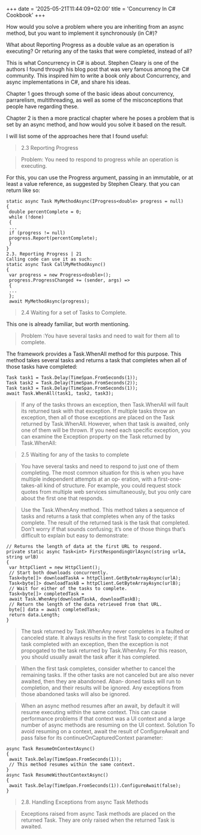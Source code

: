 +++
date = '2025-05-21T11:44:09+02:00'
title = 'Concurrency In C# Cookbook'
+++


How would you solve a problem where you are inheriting from an async method, but you want to implement it synchronously (in C#)?

What about Reporting Progress as a double value as an operation is executing? Or returing any of the tasks that were completed, instead of all?


This is what Concurrency in C# is about. Stephen Cleary is one of the authors I found through his blog post that was very famous among the C# community. This inspired him to write a book only about Concurrency, and async implementations in C#, and share his ideas.

Chapter 1 goes through some of the basic ideas about concurrency, parrarelism, multithreading, as well as some of the misconceptions that people have regarding these.

Chapter 2 is then a more practical chapter where he poses a problem that is set by an async method, and how would you solve it based on the result.

I will list some of the approaches here that I found useful:

>2.3 Reporting Progress

>Problem: You need to respond to progress while an operation is executing.

For this, you can use the Progress<T> argument, passing in an immutable, or at least a value reference, as suggested by Stephen Cleary. that you can return like so:

```
static async Task MyMethodAsync(IProgress<double> progress = null)
{
 double percentComplete = 0;
 while (!done)
 {
 ...
 if (progress != null)
 progress.Report(percentComplete);
 }
}
2.3. Reporting Progress | 21
Calling code can use it as such:
static async Task CallMyMethodAsync()
{
 var progress = new Progress<double>();
 progress.ProgressChanged += (sender, args) =>
 {
 ...
 };
 await MyMethodAsync(progress);

```

>2.4 Waiting for a set of Tasks to Complete.

This one is already familiar, but worth mentioning.

>Problem :You have several tasks and need to wait for them all to complete.

The framework provides a Task.WhenAll method for this purpose. This method takes
several tasks and returns a task that completes when all of those tasks have completed:
```
Task task1 = Task.Delay(TimeSpan.FromSeconds(1));
Task task2 = Task.Delay(TimeSpan.FromSeconds(2));
Task task3 = Task.Delay(TimeSpan.FromSeconds(1));
await Task.WhenAll(task1, task2, task3);

```
>If any of the tasks throws an exception, then Task.WhenAll will fault its returned task
with that exception. If multiple tasks throw an exception, then all of those exceptions
are placed on the Task returned by Task.WhenAll. However, when that task is awaited,
only one of them will be thrown. If you need each specific exception, you can examine
the Exception property on the Task returned by Task.WhenAll:


>2.5 Waiting for any of the tasks to complete

>You have several tasks and need to respond to just one of them completing. The most
common situation for this is when you have multiple independent attempts at an op‐
eration, with a first-one-takes-all kind of structure. For example, you could request stock
quotes from multiple web services simultaneously, but you only care about the first one
that responds.

>Use the Task.WhenAny method. This method takes a sequence of tasks and returns a
task that completes when any of the tasks complete. The result of the returned task is
the task that completed. Don’t worry if that sounds confusing; it’s one of those things
that’s difficult to explain but easy to demonstrate:
```
// Returns the length of data at the first URL to respond.
private static async Task<int> FirstRespondingUrlAsync(string urlA, string urlB)
{
 var httpClient = new HttpClient();
 // Start both downloads concurrently.
 Task<byte[]> downloadTaskA = httpClient.GetByteArrayAsync(urlA);
 Task<byte[]> downloadTaskB = httpClient.GetByteArrayAsync(urlB);
 // Wait for either of the tasks to complete.
 Task<byte[]> completedTask =
 await Task.WhenAny(downloadTaskA, downloadTaskB);
 // Return the length of the data retrieved from that URL.
 byte[] data = await completedTask;
 return data.Length;
}

```

>The task returned by Task.WhenAny never completes in a faulted or canceled state. It
always results in the first Task to complete; if that task completed with an exception,
then the exception is not propogated to the task returned by Task.WhenAny. For this
reason, you should usually await the task after it has completed.

>When the first task completes, consider whether to cancel the remaining tasks. If the
other tasks are not canceled but are also never awaited, then they are abandoned. Aban‐
doned tasks will run to completion, and their results will be ignored. Any exceptions
from those abandoned tasks will also be ignored.


>When an async method resumes after an await, by default it will resume executing
within the same context. This can cause performance problems if that context was a UI
context and a large number of async methods are resuming on the UI context.
Solution
To avoid resuming on a context, await the result of ConfigureAwait and pass false
for its continueOnCapturedContext parameter:
```
async Task ResumeOnContextAsync()
{
 await Task.Delay(TimeSpan.FromSeconds(1));
 // This method resumes within the same context.
}
async Task ResumeWithoutContextAsync()
{
 await Task.Delay(TimeSpan.FromSeconds(1)).ConfigureAwait(false);
}

 ```


>2.8. Handling Exceptions from async Task Methods

>Exceptions raised from async Task methods are placed on the returned Task. They are
only raised when the returned Task is awaited.